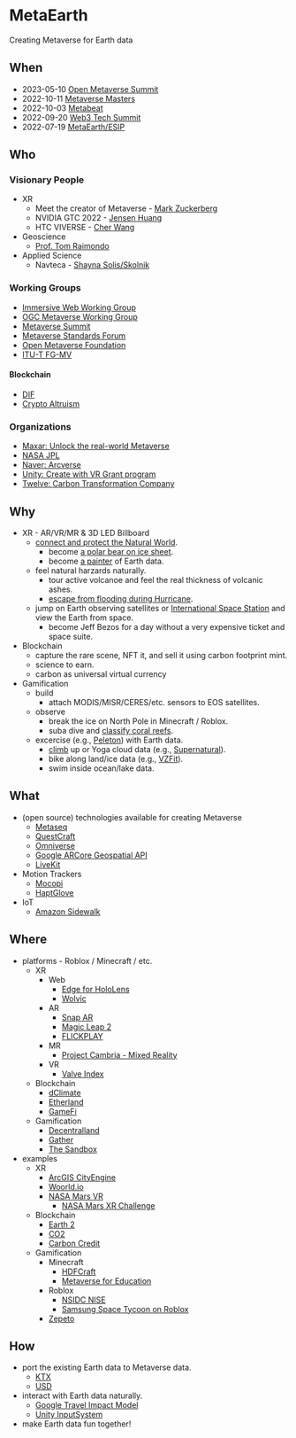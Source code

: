 # MetaEarth

Creating Metaverse for Earth data

## When
* 2023-05-10 [Open Metaverse Summit](https://events.linuxfoundation.org/open-source-summit-north-america/about/open-metaverse-summit/)
* 2022-10-11 [Metaverse Masters](https://metaverse-masters.devpost.com)
* 2022-10-03 [Metabeat](https://metabeat.venturebeat.com/)
* 2022-09-20 [Web3 Tech Summit](https://events.geekle.us/web3/)
* 2022-07-19 [MetaEarth/ESIP](https://2022esipjulymeeting.sched.com/event/12esg/metaverse-metaearth)

## Who
### Visionary People
* XR
  * Meet the creator of Metaverse - [Mark Zuckerberg](https://www.youtube.com/watch?v=gElfIo6uw4g)
  * NVIDIA GTC 2022 - [Jensen Huang](https://www.youtube.com/watch?v=39ubNuxnrK8)
  * HTC VIVERSE - [Cher Wang](https://youtu.be/0DylYVxgyOM)
* Geoscience
  * [Prof. Tom Raimondo](https://www.youtube.com/watch?v=D276qn4PDzo)
* Applied Science
  * Navteca - [Shayna Solis/Skolnik](https://www.youtube.com/watch?v=Ef8j6hYbnFE)

### Working Groups
* [Immersive Web Working Group](https://www.w3.org/immersive-web/)
* [OGC Metaverse Working Group](https://www.ogc.org/projects/groups/geo4metaverse)
* [Metaverse Summit](https://metaverse-summit.org/)
* [Metaverse Standards Forum](https://metaverse-standards.org/)
* [Open Metaverse Foundation](https://www.openmv.org)
* [ITU-T FG-MV](https://www.itu.int/en/ITU-T/focusgroups/mv/Pages/default.aspx)

#### Blockchain
* [DIF](https://identity.foundation/)
* [Crypto Altruism](https://www.cryptoaltruism.org/)

### Organizations
* [Maxar: Unlock the real-world Metaverse](https://www.youtube.com/watch?v=yoXU5OWB08M)
* [NASA JPL]( https://www.nasa.gov/sites/default/files/atoms/files/504888_-_apr-jun_2022_it_talk_design.pdf)
* [Naver: Arcverse](https://www.youtube.com/watch?v=CeW8tuzxg2Y)
* [Unity: Create with VR Grant program](https://unity.com/grants/create-with-vr)
* [Twelve: Carbon Transformation Company](https://www.twelve.co/)

## Why
* XR - AR/VR/MR & 3D LED Billboard
  * [connect and protect the Natural World](https://ssir.org/articles/entry/using_the_metaverse_to_connect_and_protect_the_natural_world).
    * become [a polar bear on ice sheet](https://www.youtube.com/watch?v=0nUA9aq5Gpk).
    * become [a painter](https://vermillion-vr.com/) of Earth data.
  * feel natural harzards naturally.
    * tour active volcanoe and feel the real thickness of volcanic ashes.
    * [escape from flooding during Hurricane](https://agu2022fallmeeting-agu.ipostersessions.com/Default.aspx?s=B7-69-4F-D8-BF-8E-AE-1F-D3-F8-3C-C7-84-53-65-64).
  * jump on Earth observing satellites or [International Space Station](https://www.oculus.com/experiences/quest/3006696236087408) and view the Earth from space.
    * become Jeff Bezos for a day without a very expensive ticket and space suite.
* Blockchain
  * capture the rare scene, NFT it, and sell it using carbon footprint mint.
  * science to earn.
  * carbon as universal virtual currency
* Gamification
  * build
    * attach MODIS/MISR/CERES/etc. sensors to EOS satellites. 
  * observe
    * break the ice on North Pole in Minecraft / Roblox.
    * suba dive and [classify coral reefs](http://nemonet.info/).
  * excercise (e.g., [Peleton](https://www.onepeloton.com/bike/lanebreak)) with Earth data.
    * [climb](https://www.oculus.com/experiences/quest/2617233878395214/) up or Yoga cloud data (e.g., [Supernatural](https://www.getsupernatural.com/)).
    * bike along land/ice data (e.g., [VZFit](https://www.youtube.com/watch?v=dVHBlhzPkGk)).
    * swim inside ocean/lake data.
    
## What
* (open source) technologies available for creating Metaverse
  * [Metaseq](https://github.com/facebookresearch/metaseq)
  * [QuestCraft](https://github.com/QuestCraftPlusPlus/QuestCraft)
  * [Omniverse](https://www.nvidia.com/en-us/omniverse/)
  * [Google ARCore Geospatial API](https://developers.google.com/ar/develop/geospatial)
  * [LiveKit](https://github.com/livekit/livekit)
* Motion Trackers
  * [Mocopi](https://www.engadget.com/sony-mocopi-movement-tracker-metaverse-avatars-131721036.html)
  * [HaptGlove](https://cde.nus.edu.sg/novel-vr-glove-brings-realistic-sense-of-touch-to-metaverse/)
* IoT
  * [Amazon Sidewalk](https://www.amazon.com/Amazon-Sidewalk/)

## Where
* platforms - Roblox / Minecraft / etc.
  * XR
    * Web 
      * [Edge for HoloLens](https://docs.microsoft.com/en-us/hololens/hololens-new-edge)
      * [Wolvic](https://wolvic.com/)
    * AR
      * [Snap AR](https://ar.snap.com/)
      * [Magic Leap 2](https://www.magicleap.com/en-us/)
      * [FLICKPLAY](https://www.flickplay.co)
    * MR
      * [Project Cambria - Mixed Reality](https://www.youtube.com/watch?v=tgJ7m0Phd64)
    * VR
      * [Valve Index](https://www.valvesoftware.com/en/index)
  * Blockchain
    * [dClimate](https://www.dclimate.net/)
    * [Etherland](https://etherland.world/marketplace/)
    * [GameFi](https://gamefi.org/metaverse)
  * Gamification
    * [Decentralland](https://decentraland.org/)
    * [Gather](https://www.gather.town/socials)
    * [The Sandbox](https://www.sandbox.game/en/)
* examples
  * XR
    * [ArcGIS CityEngine](https://www.esri.com/en-us/arcgis/products/arcgis-cityengine/overview)
    * [Woorld.io](https://www.wooorld.io/)
    * [NASA Mars VR](https://accessmars.withgoogle.com/)
      * [NASA Mars XR Challenge](https://www.herox.com/MarsXR)
  * Blockchain
    * [Earth 2](https://earth2.io/)
    * [CO2](https://co2-1-0.io/)
    * [Carbon Credit](https://www.corteva.us/products-and-solutions/digital-solutions/carbon.html)
  * Gamification
    * Minecraft
      * [HDFCraft](http://hyoklee.github.io/HDFCRAFT/)
      * [Metaverse for Education](https://www.youtube.com/watch?v=ZTp5mK3sLRc)
    * Roblox
      * [NSIDC NISE](https://www.roblox.com/games/10639189643/NSIDC-NISE)
      * [Samsung Space Tycoon on Roblox](https://www.youtube.com/watch?v=IdIrDuK6ZUM)
    * [Zepeto](https://zepeto.me/)

## How
* port the existing Earth data to Metaverse data.
  * [KTX](https://www.khronos.org/ktx/) 
  * [USD](https://developer.nvidia.com/usd)
* interact with Earth data naturally.
  * [Google Travel Impact Model](https://github.com/google/travel-impact-model)
  * [Unity InputSystem](https://github.com/Unity-Technologies/InputSystem)
* make Earth data fun together!
